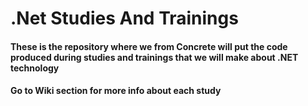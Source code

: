 # .Net Studies And Trainings 

#### These is the repository where we from Concrete will put the code produced during studies and trainings that we will make about .NET technology

#### Go to Wiki section for more info about each study